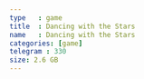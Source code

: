 ```yaml
---
type   : game
title  : Dancing with the Stars
name   : Dancing with the Stars
categories: [game]
telegram : 330
size: 2.6 GB
---
```



